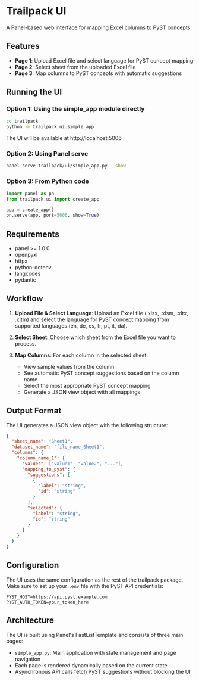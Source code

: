 # Trailpack UI

A Panel-based web interface for mapping Excel columns to PyST concepts.

## Features

- **Page 1**: Upload Excel file and select language for PyST concept mapping
- **Page 2**: Select sheet from the uploaded Excel file
- **Page 3**: Map columns to PyST concepts with automatic suggestions

## Running the UI

### Option 1: Using the simple_app module directly

```bash
cd trailpack
python -m trailpack.ui.simple_app
```

The UI will be available at http://localhost:5006

### Option 2: Using Panel serve

```bash
panel serve trailpack/ui/simple_app.py --show
```

### Option 3: From Python code

```python
import panel as pn
from trailpack.ui import create_app

app = create_app()
pn.serve(app, port=5006, show=True)
```

## Requirements

- panel >= 1.0.0
- openpyxl
- httpx
- python-dotenv
- langcodes
- pydantic

## Workflow

1. **Upload File & Select Language**: Upload an Excel file (.xlsx, .xlsm, .xltx, .xltm) and select the language for PyST concept mapping from supported languages (en, de, es, fr, pt, it, da).

2. **Select Sheet**: Choose which sheet from the Excel file you want to process.

3. **Map Columns**: For each column in the selected sheet:
   - View sample values from the column
   - See automatic PyST concept suggestions based on the column name
   - Select the most appropriate PyST concept mapping
   - Generate a JSON view object with all mappings

## Output Format

The UI generates a JSON view object with the following structure:

```json
{
  "sheet_name": "Sheet1",
  "dataset_name": "file_name_Sheet1",
  "columns": {
    "column_name_1": {
      "values": ["value1", "value2", "..."],
      "mapping_to_pyst": {
        "suggestions": [
          {
            "label": "string",
            "id": "string"
          }
        ],
        "selected": {
          "label": "string",
          "id": "string"
        }
      }
    }
  }
}
```

## Configuration

The UI uses the same configuration as the rest of the trailpack package. Make sure to set up your `.env` file with the PyST API credentials:

```
PYST_HOST=https://api.pyst.example.com
PYST_AUTH_TOKEN=your_token_here
```

## Architecture

The UI is built using Panel's FastListTemplate and consists of three main pages:

- `simple_app.py`: Main application with state management and page navigation
- Each page is rendered dynamically based on the current state
- Asynchronous API calls fetch PyST suggestions without blocking the UI
